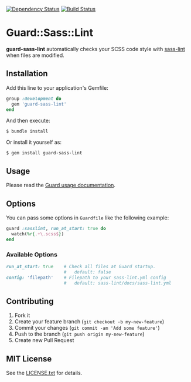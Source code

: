 <!--
![Gem Version](http://img.shields.io/gem/v/guard-sass-lint.svg)
-->

[![Dependency Status](http://img.shields.io/gemnasium/hansondr/guard-sass-lint.svg)](https://gemnasium.com/hansondr/guard-sass-lint)
[![Build Status](https://travis-ci.org/hansondr/guard-sass-lint.svg?branch=master)](https://travis-ci.org/hansondr/guard-sass-lint)

# Guard::Sass::Lint

**guard-sass-lint** automatically checks your SCSS code style with [sass-lint](https://github.com/sasstools/sass-lint) when files are modified.

## Installation

Add this line to your application's Gemfile:

```ruby
group :development do
  gem 'guard-sass-lint'
end
```

And then execute:

    $ bundle install

Or install it yourself as:

    $ gem install guard-sass-lint

## Usage

Please read the [Guard usage documentation](https://github.com/guard/guard#readme).

## Options

You can pass some options in `Guardfile` like the following example:

```ruby
guard :sasslint, run_at_start: true do
  watch(%r{.+\.scss$})
end
```

### Available Options

```ruby
run_at_start: true    # Check all files at Guard startup.
                      #   default: false
config: 'filepath'    # Filepath to your sass-lint.yml config
                      #   default: sass-lint/docs/sass-lint.yml
```

## Contributing

1. Fork it
2. Create your feature branch (`git checkout -b my-new-feature`)
3. Commit your changes (`git commit -am 'Add some feature'`)
4. Push to the branch (`git push origin my-new-feature`)
5. Create new Pull Request

## MIT License

See the [LICENSE.txt](LISCENSE.txt) for details.

